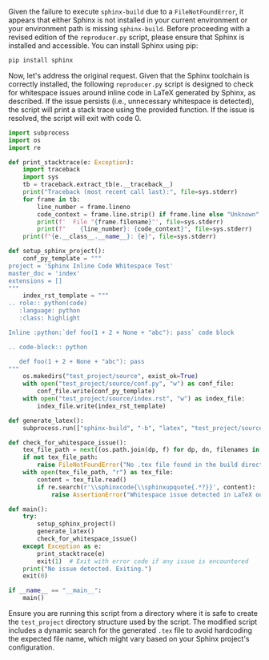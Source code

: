 Given the failure to execute `sphinx-build` due to a `FileNotFoundError`, it appears that either Sphinx is not installed in your current environment or your environment path is missing `sphinx-build`. Before proceeding with a revised edition of the `reproducer.py` script, please ensure that Sphinx is installed and accessible. You can install Sphinx using pip:

```bash
pip install sphinx
```

Now, let's address the original request. Given that the Sphinx toolchain is correctly installed, the following `reproducer.py` script is designed to check for whitespace issues around inline code in LaTeX generated by Sphinx, as described. If the issue persists (i.e., unnecessary whitespace is detected), the script will print a stack trace using the provided function. If the issue is resolved, the script will exit with code 0.

```python
import subprocess
import os
import re

def print_stacktrace(e: Exception):
    import traceback
    import sys
    tb = traceback.extract_tb(e.__traceback__)
    print("Traceback (most recent call last):", file=sys.stderr)
    for frame in tb:
        line_number = frame.lineno
        code_context = frame.line.strip() if frame.line else "Unknown"
        print(f'  File "{frame.filename}"', file=sys.stderr)
        print(f"    {line_number}: {code_context}", file=sys.stderr)
    print(f"{e.__class__.__name__}: {e}", file=sys.stderr)

def setup_sphinx_project():
    conf_py_template = """
project = 'Sphinx Inline Code Whitespace Test'
master_doc = 'index'
extensions = []
"""
    index_rst_template = """
.. role:: python(code)
   :language: python
   :class: highlight

Inline :python:`def foo(1 + 2 + None + "abc"): pass` code block

.. code-block:: python

   def foo(1 + 2 + None + "abc"): pass
"""
    os.makedirs("test_project/source", exist_ok=True)
    with open("test_project/source/conf.py", "w") as conf_file:
        conf_file.write(conf_py_template)
    with open("test_project/source/index.rst", "w") as index_file:
        index_file.write(index_rst_template)

def generate_latex():
    subprocess.run(["sphinx-build", "-b", "latex", "test_project/source", "test_project/build"], check=True)

def check_for_whitespace_issue():
    tex_file_path = next((os.path.join(dp, f) for dp, dn, filenames in os.walk("test_project/build") for f in filenames if f.endswith('.tex')), None)
    if not tex_file_path:
        raise FileNotFoundError("No .tex file found in the build directory.")
    with open(tex_file_path, "r") as tex_file:
        content = tex_file.read()
        if re.search(r'\\sphinxcode{\\sphinxupquote{.*?}}', content):
            raise AssertionError("Whitespace issue detected in LaTeX output")

def main():
    try:
        setup_sphinx_project()
        generate_latex()
        check_for_whitespace_issue()
    except Exception as e:
        print_stacktrace(e)
        exit(1)  # Exit with error code if any issue is encountered
    print("No issue detected. Exiting.")
    exit(0)

if __name__ == "__main__":
    main()
```

Ensure you are running this script from a directory where it is safe to create the `test_project` directory structure used by the script. The modified script includes a dynamic search for the generated `.tex` file to avoid hardcoding the expected file name, which might vary based on your Sphinx project's configuration.